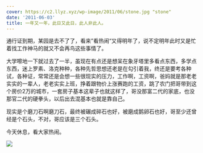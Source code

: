 ```yaml
---
cover: https://c2.llyz.xyz/wp-image/2011/06/stone.jpg "stone"
date: '2011-06-03'
title: 一年又一年，此日又此日，此人非此人。
---
```


通行证到期，某园是去不了了，看来”看热闹“又得明年了，说不定明年此时又是忙着找工作神马的就又不会再鸟这些事情了。

大学嚓地一下就过去了一半，虽现在有点还是想呆在象牙塔里多看点东西，多学点东西，迷上罗素、洛克种种，各种先哲思想还老是在勾引着我，终还是要考各种试，各种证，常常还是会想一些很现实的压力，工作啊，工资啊，爸妈就是那老老实实的一辈人，老老实实上班，挣着跟物价上涨赛跑的工资，跳了农门把哥带到这个房价2万的城市，一套房子基本这辈子也就这样了，哥没那富二代的家底，也没那官二代的硬拳头，以后出去混基本也就是靠自己。

现实是个磨刀石啊磨刀石，最终被碾成碎石也好，被磨成鹅卵石也好，哥至少还曾经是个石头，不对，哥应该是三个石头。

今天休息，看大家热闹。

![](https://c2.llyz.xyz/wp-image/2011/06/stone.jpg )
